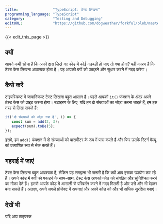 ```yaml
---
title:                "TypeScript: टेस्ट लिखना"
programming_language: "TypeScript"
category:             "Testing and Debugging"
editURL:              "https://github.com/dogweather/forkful/blob/master/content/hi/typescript/writing-tests.md"
---
```


{{< edit_this_page >}}

## क्यों

आपने कभी सोचा है कि अपने द्वारा लिखे गए कोड में कोई गड़बड़ी हो जाए तो क्या होगा? यही कारण है कि टेस्ट केस लिखना आवश्यक होता है। यह आपको बगों को पकड़ने और सुधार करने में मदद करेगा। 

## कैसे करें

टाइपस्क्रिप्ट में जावास्क्रिप्ट टेस्ट लिखना बहुत आसान है। पहले आपको ```it()``` फंक्शन के अंदर अपने टेस्ट केस को व्राइट करना होगा। उदाहरण के लिए, यदि हम दो संख्याओं का जोड़ा करना चाहते हैं, हम इस तरह से लिख सकते हैं:

```TypeScript
it('दो संख्याओं को जोड़ा गया है', () => {
   const sum = add(2, 3);
   expect(sum).toBe(5);
});
```

इसमें, हम ```add()``` फंक्शन में दो संख्याओं को पारामीटर के रूप में पास करते हैं और फिर उसके रिटर्न वैल्यू को प्रत्याशित रूप से चेक करते हैं। 

## गहराई में जाएं

टेस्ट केस लिखना बहुत आवश्यक है, लेकिन यह समझना भी जरूरी है कि क्यों आप इसका उपयोग कर रहे हैं। अपने कोड में बगों को पकड़ने के साथ-साथ, टेस्ट केस आपको कोड को संगठित और सुनिश्चित करने का मौका देते हैं। इससे आपके कोड में आसानी से परिवर्तन करने में मदद मिलती है और उसे और भी बेहतर बना सकते हैं। अतएव, अपने अगले प्रोजेक्ट में अपनाएं और अपने कोड को और भी अधिक सुरक्षित बनाएं। 

## देखें भी

यदि आप टाइपस्क